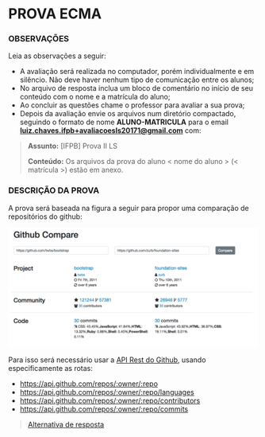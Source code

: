 # PROVA ECMA

### OBSERVAÇÕES

Leia as observações a seguir:

* A avaliação será realizada no computador, porém individualmente e em silêncio. Não deve haver nenhum tipo de comunicação entre os alunos;
* No arquivo de resposta inclua um bloco de comentário no início de seu conteúdo com o nome e a matrícula do aluno;
* Ao concluir as questões chame o professor para avaliar a sua prova;
* Depois da avaliação envie os arquivos num diretório compactado, seguindo o formato de nome **ALUNO-MATRICULA** para o email **luiz.chaves.ifpb+avaliacoesls20171@gmail.com** com:

> **Assunto:** [IFPB] Prova II LS
>
> **Conteúdo:** Os arquivos da prova do aluno < nome do aluno > (< matrícula >) estão em anexo.

### DESCRIÇÃO DA PROVA

A prova será baseada na figura a seguir para propor uma comparação de repositórios do github:

<img src="assets/github-compare.png" alt="github compare" />

Para isso será necessário usar a [API Rest do Github](https://developer.github.com/v3/), usando especificamente as rotas:

- https://api.github.com/repos/:owner/:repo
- https://api.github.com/repos/:owner/:repo/languages
- https://api.github.com/repos/:owner/:repo/contributors
- https://api.github.com/repos/:owner/:repo/commits

> [Alternativa de resposta](site-response/)
